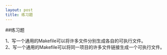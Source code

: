 ```yaml
---
layout: post
title: 练习题
---
```

##练习题

1、写一个通用的Makefile可以将许多文件分别生成各自的可执行文件。<br>
2、写一个通用的Makefile可以将同一项目的许多文件链接生成一个可执行文件。<br>
